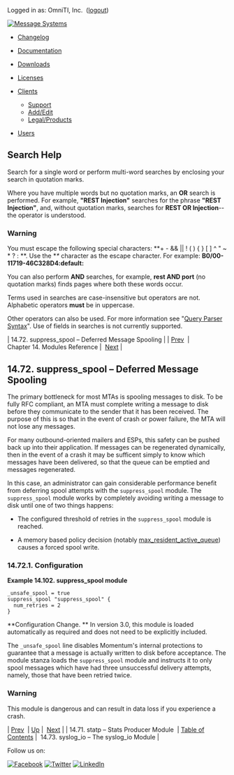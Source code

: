 Logged in as: OmniTI, Inc.  ([logout](https://support.messagesystems.com/logout.php))

[![Message Systems](https://support.messagesystems.com/images/ms-white205.png)](https://support.messagesystems.com/start.php) 

*   [Changelog](https://support.messagesystems.com/start.php?show=changelog)
*   [Documentation](https://support.messagesystems.com/docs/)
*   [Downloads](https://support.messagesystems.com/start.php)

*   [Licenses](https://support.messagesystems.com/license_summary.php)
*   <a href="">Clients</a>
    *   [Support](https://support.messagesystems.com/cs.php)
    *   [Add/Edit](https://support.messagesystems.com/edit_client.php)
    *   [Legal/Products](https://support.messagesystems.com/edit_products.php)
*   [Users](https://support.messagesystems.com/edit_customer.php)

## Search Help

Search for a single word or perform multi-word searches by enclosing your search in quotation marks.

Where you have multiple words but no quotation marks, an **OR** search is performed. For example, **"REST Injection"** searches for the phrase **"REST Injection"**, and, without quotation marks, searches for **REST OR Injection**--the operator is understood.

### Warning

You must escape the following special characters: **+ - && || ! ( ) { } [ ] ^ " ~ * ? : \**. Use the **\** character as the escape character. For example: **B0/00-11719-46C328D4\:default\:**

You can also perform **AND** searches, for example, **rest AND port** (no quotation marks) finds pages where both these words occur.

Terms used in searches are case-insensitive but operators are not. Alphabetic operators **must** be in uppercase.

Other operators can also be used. For more information see "[Query Parser Syntax](https://lucene.apache.org/core/old_versioned_docs/versions/3_0_0/queryparsersyntax.html)". Use of fields in searches is not currently supported.

| 14.72. suppress_spool – Deferred Message Spooling |
| [Prev](modules.stats_producer.php)  | Chapter 14. Modules Reference |  [Next](modules.syslog_io.php) |

## 14.72. suppress_spool – Deferred Message Spooling

<a class="indexterm" name="idp21539072"></a>

The primary bottleneck for most MTAs is spooling messages to disk. To be fully RFC compliant, an MTA must complete writing a message to disk before they communicate to the sender that it has been received. The purpose of this is so that in the event of crash or power failure, the MTA will not lose any messages.

For many outbound-oriented mailers and ESPs, this safety can be pushed back up into their application. If messages can be regenerated dynamically, then in the event of a crash it may be sufficent simply to know which messages have been delivered, so that the queue can be emptied and messages regenerated.

In this case, an administrator can gain considerable performance benefit from deferring spool attempts with the `suppress_spool` module. The `suppress_spool` module works by completely avoiding writing a message to disk until one of two things happens:

*   The configured threshold of retries in the `suppress_spool` module is reached.

*   A memory based policy decision (notably [max_resident_active_queue](conf.ref.max_resident_active_queue.php "max_resident_active_queue")) causes a forced spool write.

### 14.72.1. Configuration

<a name="example.suppress_spool3"></a>

**Example 14.102. suppress_spool module**

```
_unsafe_spool = true
suppress_spool "suppress_spool" {
  num_retries = 2
}
```

**Configuration Change. ** In version 3.0, this module is loaded automatically as required and does not need to be explicitly included.

The `_unsafe_spool` line disables Momentum's internal protections to guarantee that a message is actually written to disk before acceptance. The module stanza loads the `suppress_spool` module and instructs it to only spool messages which have had three unsuccessful delivery attempts, namely, those that have been retried twice.

### Warning

This module is dangerous and can result in data loss if you experience a crash.

| [Prev](modules.stats_producer.php)  | [Up](modules.php) |  [Next](modules.syslog_io.php) |
| 14.71. statp – Stats Producer Module  | [Table of Contents](index.php) |  14.73. syslog_io – The syslog_io Module |

Follow us on:

[![Facebook](https://support.messagesystems.com/images/icon-facebook.png)](http://www.facebook.com/messagesystems) [![Twitter](https://support.messagesystems.com/images/icon-twitter.png)](http://twitter.com/#!/MessageSystems) [![LinkedIn](https://support.messagesystems.com/images/icon-linkedin.png)](http://www.linkedin.com/company/message-systems)